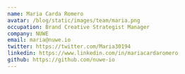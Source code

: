 ```yaml
---
name: Maria Carda Romero
avatar: /blog/static/images/team/maria.png
occupation: Brand Creative Strategist Manager
company: NUWE
email: maria@nuwe.io
twitter: https://twitter.com/Maria30194
linkedin: https://www.linkedin.com/in/mariacardaromero
github: https://github.com/nuwe-io
---
```

